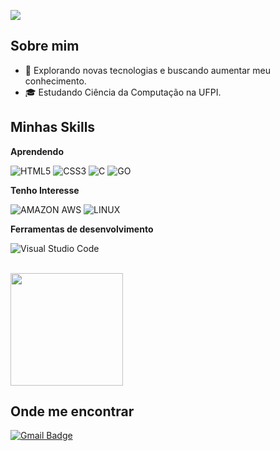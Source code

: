 ![](https://komarev.com/ghpvc/?username=davasm&color=006bed)

## Sobre mim

- 🤔 Explorando novas tecnologias e buscando aumentar meu conhecimento.
- 🎓 Estudando Ciência da Computação na UFPI.


## Minhas Skills

**Aprendendo**



![HTML5](https://img.shields.io/badge/HTML5-E34F26?style=for-the-badge&logo=html5&logoColor=white)
![CSS3](https://img.shields.io/badge/CSS3-1572B6?style=for-the-badge&logo=css3&logoColor=white)
![C](https://img.shields.io/badge/C-00599C?style=for-the-badge&logo=c&logoColor=white)
![GO](https://img.shields.io/badge/Go-00ADD8?style=for-the-badge&logo=go&logoColor=white)



**Tenho Interesse**

![AMAZON AWS](https://img.shields.io/badge/Amazon_AWS-232F3E?style=for-the-badge&logo=amazon-aws&logoColor=white)
![LINUX](https://img.shields.io/badge/Linux-E34F26?style=for-the-badge&logo=linux&logoColor=black)


**Ferramentas de desenvolvimento**

![Visual Studio Code](https://img.shields.io/badge/-Visual%20Studio%20Code-333333?style=flat&logo=visual-studio-code&logoColor=007ACC)

<br/>

<a href="https://github.com/davasm" title="Perfil do Davi">
  <img height="180em" src="https://github-readme-stats.vercel.app/api?username=davasm&theme=dracula&show_icons=true" />
</a>

## Onde me encontrar

[![Gmail Badge](https://img.shields.io/badge/-davisrmcd@gmail.com-006bed?style=flat-square&logo=Gmail&logoColor=white&link=mailto:SEU-EMAIL)](mailto:SEU-EMAIL)
